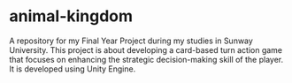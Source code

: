 # animal-kingdom
A repository for my Final Year Project during my studies in Sunway University. This project is about developing a card-based turn action game that focuses on enhancing the strategic decision-making skill of the player. It is developed using Unity Engine.
